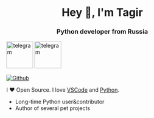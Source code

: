 <div id="header" align="center">
  <h1>Hey 👋, I'm Tagir</h1>
  <h3>Python developer from Russia</h3>
</div>

<a href="https://t.me/tagirvorop" style="display: inline-block; text-decoration: none;">
  <img src="https://ltdfoto.ru/images/2024/11/10/telegram.png" alt="telegram" style="display: inline-block; text-decoration: none;height:70px;">
</a>
<a href="https://t.me/tagirvorop" style="">
  <img src="https://ltdfoto.ru/images/2024/11/10/whatsapp.png" alt="telegram" style="display: inline-block; text-decoration: none;height:70px;">
</a>

[![Github](https://img.shields.io/github/followers/Tagir-Voropaev?label=Follow&style=social)](https://github.com/Tagir-Voropaev)

I ❤ Open Source. I love [VSCode](https://code.visualstudio.com/) and [Python](https://www.python.org/).

* Long-time Python user&contributor
* Author of several pet projects


